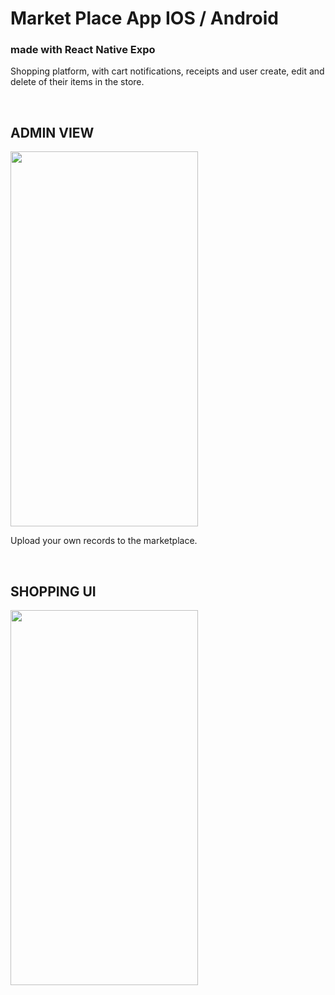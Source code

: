 # Market Place App IOS / Android

### made with React Native Expo

Shopping platform, with cart notifications, receipts and user create, edit and delete of their items in the store.

<br>
<h2>ADMIN VIEW</h2>
<img src="./assets/native-shop1.gif" width="300" height="600">
<br>

Upload your own records to the marketplace.

<br>
<h2>SHOPPING UI</h2>
<img src="./assets/native-shop2.gif" width="300" height="600">
<br>
